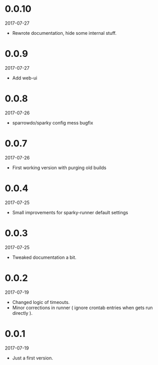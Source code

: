 # 0.0.10

2017-07-27

* Rewrote documentation, hide some internal stuff.


# 0.0.9

2017-07-27

* Add web-ui

# 0.0.8

2017-07-26

* sparrowdo/sparky config mess bugfix 

# 0.0.7

2017-07-26

* First working version with purging old builds

# 0.0.4

2017-07-25

* Small improvements for sparky-runner default settings

# 0.0.3

2017-07-25

* Tweaked documentation a bit.

# 0.0.2

2017-07-19

* Changed logic of timeouts.
* Minor corrections in runner ( ignore crontab entries when gets run directly ).

# 0.0.1

2017-07-19

* Just a first version.
